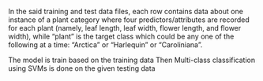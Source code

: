 In the said training and test data files, each row contains data about one instance of a plant category where four predictors/attributes are recorded for each 
plant (namely, leaf length, leaf width, flower length, and flower width), 
while “plant” is the target class which could be any one of the following at a time: “Arctica” or “Harlequin” or “Caroliniana”.

The model is train based on the training data
Then Multi-class classification using SVMs is done on the given testing data
